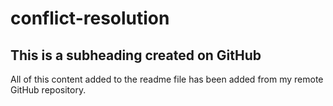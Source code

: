 # conflict-resolution
## This is a subheading created on GitHub
  All of this content added to the readme file has been added from my remote GitHub repository.
